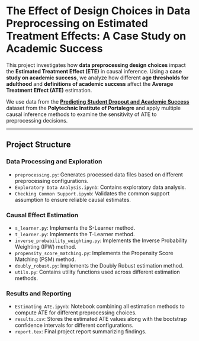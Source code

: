 # **The Effect of Design Choices in Data Preprocessing on Estimated Treatment Effects: A Case Study on Academic Success**

This project investigates how **data preprocessing design choices** impact the **Estimated Treatment Effect (ETE)** in causal inference. Using a **case study on academic success**, we analyze how different **age thresholds for adulthood** and **definitions of academic success** affect the **Average Treatment Effect (ATE)** estimation.

We use data from the [**Predicting Student Dropout and Academic Success**](https://www.mdpi.com/2306-5729/7/11/146) dataset from the **Polytechnic Institute of Portalegre** and apply multiple causal inference methods to examine the sensitivity of ATE to preprocessing decisions.

---

## **Project Structure**

### **Data Processing and Exploration**
- `preprocessing.py`: Generates processed data files based on different preprocessing configurations.
- `Exploratory Data Analysis.ipynb`: Contains exploratory data analysis.
- `Checking Common Support.ipynb`: Validates the common support assumption to ensure reliable causal estimates.

### **Causal Effect Estimation**
- `s_learner.py`: Implements the S-Learner method.
- `t_learner.py`: Implements the T-Learner method.
- `inverse_probability_weighting.py`: Implements the Inverse Probability Weighting (IPW) method.
- `propensity_score_matching.py`: Implements the Propensity Score Matching (PSM) method.
- `doubly_robust.py`: Implements the Doubly Robust estimation method.
- `utils.py`: Contains utility functions used across different estimation methods.

### **Results and Reporting**
- `Estimating ATE.ipynb`: Notebook combining all estimation methods to compute ATE for different preprocessing choices.
- `results.csv`: Stores the estimated ATE values along with the bootstrap confidence intervals for different configurations.
- `report.tex`: Final project report summarizing findings.

